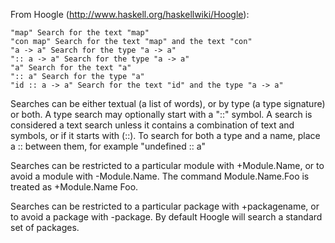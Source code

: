 From Hoogle (http://www.haskell.org/haskellwiki/Hoogle):

    "map" Search for the text "map"
    "con map" Search for the text "map" and the text "con"
    "a -> a" Search for the type "a -> a"
    ":: a -> a" Search for the type "a -> a"
    "a" Search for the text "a"
    ":: a" Search for the type "a"
    "id :: a -> a" Search for the text "id" and the type "a -> a" 

Searches can be either textual (a list of words), or by type (a type signature) or both. A type search may optionally start with a "::" symbol. A search is considered a text search unless it contains a combination of text and symbols, or if it starts with (::). To search for both a type and a name, place a :: between them, for example "undefined :: a"

Searches can be restricted to a particular module with +Module.Name, or to avoid a module with -Module.Name. The command Module.Name.Foo is treated as +Module.Name Foo.

Searches can be restricted to a particular package with +packagename, or to avoid a package with -package. By default Hoogle will search a standard set of packages. 
